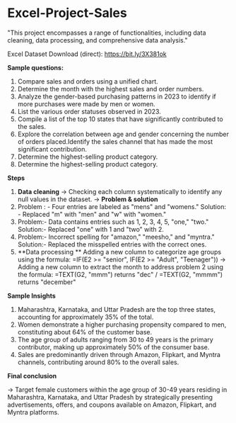 # Excel-Project-Sales
"This project encompasses a range of functionalities, including data cleaning, data processing, and comprehensive data analysis."

Excel Dataset Download (direct): https://bit.ly/3X381ok

**Sample questions:**
1. Compare sales and orders using a unified chart.
2. Determine the month with the highest sales and order numbers.
3. Analyze the gender-based purchasing patterns in 2023 to identify if more purchases were made by men or women.
4. List the various order statuses observed in 2023.
5. Compile a list of the top 10 states that have significantly contributed to the sales.
6. Explore the correlation between age and gender concerning the number of orders placed.Identify the sales channel that has made the most significant contribution.
7. Determine the highest-selling product category.
8. Determine the highest-selling product category.

**Steps**
1. **Data cleaning** 
-> Checking each column systematically to identify any null values in the dataset.
-> **Problem & solution**
  1. Problem : - Four entries are labeled as "mens" and "womens."
     Solution: -  Replaced "m" with "men" and "w" with "women."
  2. Problem:- Data contains entries such as 1, 2, 3, 4, 5, "one," "two."
     Solution:- Replaced "one" with 1 and "two" with 2. 
   3. Problem:-  Incorrect spelling for "amazon," "meesho," and "myntra."
     Solution:- Replaced the misspelled entries with the correct ones.
2. **Data processing **
	Adding a new column to categorize age groups using the formula:
		=IF(E2 >= "senior", IF(E2 >= "Adult", "Teenager"))
	-> Adding a new column to extract the month to address problem 2 using the formula:
		=TEXT(G2, "mmm") returns "dec" / =TEXT(G2, "mmmm") returns "december"

**Sample Insights** 
1. Maharashtra, Karnataka, and Uttar Pradesh are the top three states, accounting for approximately 35% of the total.
2. Women demonstrate a higher purchasing propensity compared to men, constituting about 64% of the customer base.
3. The age group of adults ranging from 30 to 49 years is the primary contributor, making up approximately 50% of the consumer base.
4. Sales are predominantly driven through Amazon, Flipkart, and Myntra channels, contributing around 80% to the overall sales.
 
**Final conclusion**

-> Target female customers within the age group of 30-49 years residing in Maharashtra, Karnataka, and Uttar Pradesh by strategically presenting advertisements, offers, and coupons available on Amazon, Flipkart, and Myntra platforms.

